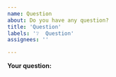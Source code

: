 ```yaml
---
name: Question
about: Do you have any question?
title: 'Question'
labels: '❔  Question'
assignees: ''

---
```


<!-- Text in these blocks, or in [//]: # <text> will NOT be
visible in the issue. They are just comments to guide you through
the issue creation process. Please, do not type anything in them.
You can also remove them, if you want. -->

__Your question:__

[//]: # "Please, tell us your question."

<!--
You can ask us anything you want to know about FreeFlarum. 
However, remember to always stay polite, respectful and patient.
 
Questions about the Flarum software should be directed to 
https://discuss.flarum.org instead. Thank you!
-->
